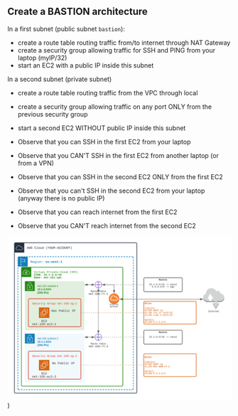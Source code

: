 ## Create a BASTION architecture

In a first subnet (public subnet `bastion`):
- create a route table routing traffic from/to internet through NAT Gateway
- create a security group allowing traffic for SSH and PING from your laptop (myIP/32)
- start an EC2 with a public IP inside this subnet

In a second subnet (private subnet)
- create a route table routing traffic from the VPC through local
- create a security group allowing traffic on any port ONLY from the previous security group
- start a second EC2 WITHOUT public IP inside this subnet

- Observe that you can SSH in the first EC2 from your laptop
- Observe that you CAN'T SSH in the first EC2 from another laptop (or from a VPN)  
- Observe that you can SSH in the second EC2 ONLY from the first EC2
- Observe that you can't SSH in the second EC2 from your laptop (anyway there is no public IP)
- Observe that you can reach internet from the first EC2
- Observe that you CAN'T reach internet from the second EC2


![Image of VPC](./doc/105-bastion.png))
